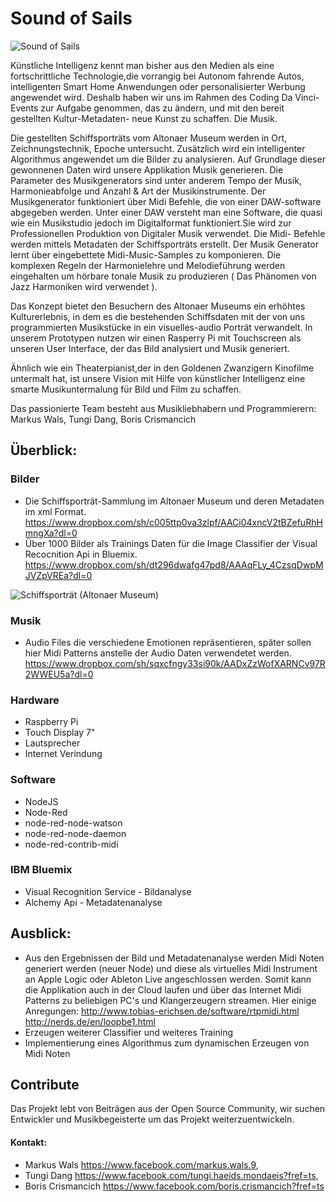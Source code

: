 # Sound of Sails
![Sound of Sails](https://github.com/MarkusWals/SoundOfSails/blob/master/SoundOfSails.jpg?raw=true "Showcase")

Künstliche Intelligenz kennt man bisher aus den Medien als eine fortschrittliche Technologie,die vorrangig bei Autonom fahrende Autos, intelligenten Smart Home Anwendungen oder personalisierter Werbung angewendet wird. Deshalb haben wir uns im Rahmen des Coding Da Vinci-Events zur Aufgabe genommen, das zu ändern, und mit den bereit gestellten Kultur-Metadaten- neue Kunst zu schaffen. Die Musik.

Die gestellten Schiffsporträts vom Altonaer Museum werden in Ort, Zeichnungstechnik, Epoche untersucht. Zusätzlich wird ein intelligenter Algorithmus angewendet um die Bilder zu analysieren. Auf Grundlage dieser gewonnenen Daten wird unsere Applikation Musik generieren. Die Parameter des Musikgenerators sind unter anderem Tempo der Musik, Harmonieabfolge und Anzahl & Art der Musikinstrumente. Der Musikgenerator funktioniert über Midi Befehle, die von einer DAW-software abgegeben werden. Unter einer DAW versteht man eine Software, die quasi wie ein Musikstudio jedoch im Digitalformat funktioniert.Sie wird zur Professionellen Produktion von Digitaler Musik verwendet. Die Midi- Befehle werden mittels Metadaten der Schiffsporträts erstellt. Der Musik Generator lernt über eingebettete Midi-Music-Samples zu komponieren. Die komplexen Regeln der Harmonielehre und Melodieführung werden eingehalten um hörbare tonale Musik zu produzieren ( Das Phänomen von Jazz Harmoniken wird verwendet ).

Das Konzept bietet den Besuchern des Altonaer Museums ein erhöhtes Kulturerlebnis, in dem es die bestehenden Schiffsdaten mit der von uns programmierten Musikstücke in ein visuelles-audio Porträt verwandelt. In unserem Prototypen nutzen wir einen Rasperry Pi mit Touchscreen als unseren User Interface, der das Bild analysiert und Musik generiert.

Ähnlich wie ein Theaterpianist,der in den Goldenen Zwanzigern Kinofilme untermalt hat, ist unsere Vision mit Hilfe von künstlicher Intelligenz eine smarte Musikuntermalung für Bild und Film zu schaffen.

Das passionierte Team besteht aus Musikliebhabern und Programmierern: Markus Wals, Tungi Dang, Boris Crismancich


## Überblick:
### Bilder
* Die Schiffsporträt-Sammlung im Altonaer Museum und deren Metadaten im xml Format.
https://www.dropbox.com/sh/c005ttp0va3zlpf/AACi04xncV2tBZefuRhHmngXa?dl=0
* Über 1000 Bilder als Trainings Daten für die Image Classifier der Visual Recocnition Api in Bluemix.
https://www.dropbox.com/sh/dt296dwafg47pd8/AAAqFLy_4CzsqDwpMJVZpVREa?dl=0

![Schiffsporträt (Altonaer Museum)](https://codingdavinci.de/img/daten/AB05260-edit.jpg "Schiffsporträt (Altonaer Museum)")

### Musik
* Audio Files die verschiedene Emotionen repräsentieren, später sollen hier Midi Patterns anstelle der Audio Daten verwendetet werden.
https://www.dropbox.com/sh/sqxcfngy33si90k/AADxZzWofXARNCv97R2WWEU5a?dl=0

### Hardware
* Raspberry Pi
* Touch Display 7"
* Lautsprecher
* Internet Verindung

### Software
* NodeJS
* Node-Red
* node-red-node-watson
* node-red-node-daemon
* node-red-contrib-midi

### IBM Bluemix
* Visual Recognition Service - Bildanalyse
* Alchemy Api - Metadatenanalyse


## Ausblick:
* Aus den Ergebnissen der Bild und Metadatenanalyse werden Midi Noten generiert werden (neuer Node) und diese als virtuelles Midi Instrument an Apple Logic oder Ableton Live angeschlossen werden. Somit kann die Applikation auch in der Cloud laufen und über das Internet Midi Patterns zu beliebigen PC's und Klangerzeugern streamen. Hier einige Anregungen: http://www.tobias-erichsen.de/software/rtpmidi.html http://nerds.de/en/loopbe1.html
* Erzeugen weiterer Classifier und weiteres Training 
* Implementierung eines Algorithmus zum dynamischen Erzeugen von Midi Noten


## Contribute
Das Projekt lebt von Beiträgen aus der Open Source Community, wir suchen Entwickler und Musikbegeisterte um das Projekt weiterzuentwickeln. 

#### Kontakt:
* Markus Wals https://www.facebook.com/markus.wals.9,
* Tungi Dang https://www.facebook.com/tungi.haeids.mondaeis?fref=ts, 
* Boris Crismancich https://www.facebook.com/boris.crismancich?fref=ts

